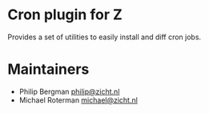 # Cron plugin for Z

Provides a set of utilities to easily install and diff cron jobs.

# Maintainers
* Philip Bergman <philip@zicht.nl>
* Michael Roterman <michael@zicht.nl>
